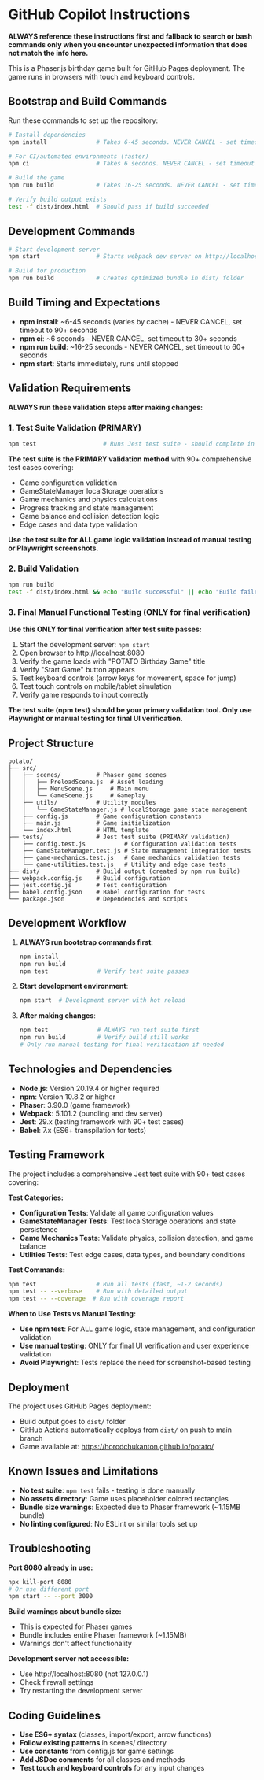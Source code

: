 # GitHub Copilot Instructions

**ALWAYS reference these instructions first and fallback to search or bash commands only when you encounter unexpected information that does not match the info here.**

This is a Phaser.js birthday game built for GitHub Pages deployment. The game runs in browsers with touch and keyboard controls.

## Bootstrap and Build Commands

Run these commands to set up the repository:

```bash
# Install dependencies 
npm install              # Takes 6-45 seconds. NEVER CANCEL - set timeout to 90+ seconds.

# For CI/automated environments (faster)
npm ci                   # Takes 6 seconds. NEVER CANCEL - set timeout to 30+ seconds.

# Build the game
npm run build            # Takes 16-25 seconds. NEVER CANCEL - set timeout to 60+ seconds.

# Verify build output exists
test -f dist/index.html  # Should pass if build succeeded
```

## Development Commands

```bash
# Start development server
npm start                # Starts webpack dev server on http://localhost:8080

# Build for production  
npm run build            # Creates optimized bundle in dist/ folder
```

## Build Timing and Expectations

- **npm install**: ~6-45 seconds (varies by cache) - NEVER CANCEL, set timeout to 90+ seconds
- **npm ci**: ~6 seconds - NEVER CANCEL, set timeout to 30+ seconds  
- **npm run build**: ~16-25 seconds - NEVER CANCEL, set timeout to 60+ seconds
- **npm start**: Starts immediately, runs until stopped

## Validation Requirements

**ALWAYS run these validation steps after making changes:**

### 1. Test Suite Validation (PRIMARY)
```bash
npm test                   # Runs Jest test suite - should complete in ~1-2 seconds
```
**The test suite is the PRIMARY validation method** with 90+ comprehensive test cases covering:
- Game configuration validation
- GameStateManager localStorage operations
- Game mechanics and physics calculations
- Progress tracking and state management
- Game balance and collision detection logic
- Edge cases and data type validation

**Use the test suite for ALL game logic validation instead of manual testing or Playwright screenshots.**

### 2. Build Validation
```bash
npm run build
test -f dist/index.html && echo "Build successful" || echo "Build failed"
```

### 3. Final Manual Functional Testing (ONLY for final verification)
**Use this ONLY for final verification after test suite passes:**

1. Start the development server: `npm start`
2. Open browser to http://localhost:8080
3. Verify the game loads with "POTATO Birthday Game" title
4. Verify "Start Game" button appears
5. Test keyboard controls (arrow keys for movement, space for jump)
6. Test touch controls on mobile/tablet simulation
7. Verify game responds to input correctly

**The test suite (npm test) should be your primary validation tool. Only use Playwright or manual testing for final UI verification.**

## Project Structure

```
potato/
├── src/
│   ├── scenes/          # Phaser game scenes
│   │   ├── PreloadScene.js  # Asset loading
│   │   ├── MenuScene.js     # Main menu
│   │   └── GameScene.js     # Gameplay
│   ├── utils/           # Utility modules
│   │   └── GameStateManager.js # localStorage game state management
│   ├── config.js        # Game configuration constants
│   ├── main.js          # Game initialization
│   └── index.html       # HTML template
├── tests/               # Jest test suite (PRIMARY validation)
│   ├── config.test.js           # Configuration validation tests
│   ├── GameStateManager.test.js # State management integration tests  
│   ├── game-mechanics.test.js   # Game mechanics validation tests
│   └── game-utilities.test.js   # Utility and edge case tests
├── dist/                # Build output (created by npm run build)
├── webpack.config.js    # Build configuration
├── jest.config.js       # Test configuration
├── babel.config.json    # Babel configuration for tests
└── package.json         # Dependencies and scripts
```

## Development Workflow

1. **ALWAYS run bootstrap commands first**:
   ```bash
   npm install
   npm run build
   npm test              # Verify test suite passes
   ```

2. **Start development environment**:
   ```bash
   npm start  # Development server with hot reload
   ```

3. **After making changes**:
   ```bash
   npm test              # ALWAYS run test suite first
   npm run build         # Verify build still works
   # Only run manual testing for final verification if needed
   ```

## Technologies and Dependencies

- **Node.js**: Version 20.19.4 or higher required
- **npm**: Version 10.8.2 or higher
- **Phaser**: 3.90.0 (game framework)
- **Webpack**: 5.101.2 (bundling and dev server)
- **Jest**: 29.x (testing framework with 90+ test cases)
- **Babel**: 7.x (ES6+ transpilation for tests)

## Testing Framework

The project includes a comprehensive Jest test suite with 90+ test cases covering:

**Test Categories:**
- **Configuration Tests**: Validate all game configuration values
- **GameStateManager Tests**: Test localStorage operations and state persistence
- **Game Mechanics Tests**: Validate physics, collision detection, and game balance
- **Utilities Tests**: Test edge cases, data types, and boundary conditions

**Test Commands:**
```bash
npm test                 # Run all tests (fast, ~1-2 seconds)
npm test -- --verbose    # Run with detailed output
npm test -- --coverage  # Run with coverage report
```

**When to Use Tests vs Manual Testing:**
- **Use npm test**: For ALL game logic, state management, and configuration validation
- **Use manual testing**: ONLY for final UI verification and user experience validation
- **Avoid Playwright**: Tests replace the need for screenshot-based testing

## Deployment

The project uses GitHub Pages deployment:
- Build output goes to `dist/` folder
- GitHub Actions automatically deploys from `dist/` on push to main branch
- Game available at: https://horodchukanton.github.io/potato/

## Known Issues and Limitations

- **No test suite**: `npm test` fails - testing is done manually
- **No assets directory**: Game uses placeholder colored rectangles
- **Bundle size warnings**: Expected due to Phaser framework (~1.15MB bundle)
- **No linting configured**: No ESLint or similar tools set up

## Troubleshooting

**Port 8080 already in use:**
```bash
npx kill-port 8080
# Or use different port
npm start -- --port 3000
```

**Build warnings about bundle size:**
- This is expected for Phaser games
- Bundle includes entire Phaser framework (~1.15MB)
- Warnings don't affect functionality

**Development server not accessible:**
- Use http://localhost:8080 (not 127.0.0.1)
- Check firewall settings
- Try restarting the development server

## Coding Guidelines

- **Use ES6+ syntax** (classes, import/export, arrow functions)
- **Follow existing patterns** in scenes/ directory
- **Use constants** from config.js for game settings
- **Add JSDoc comments** for all classes and methods
- **Test touch and keyboard controls** for any input changes
